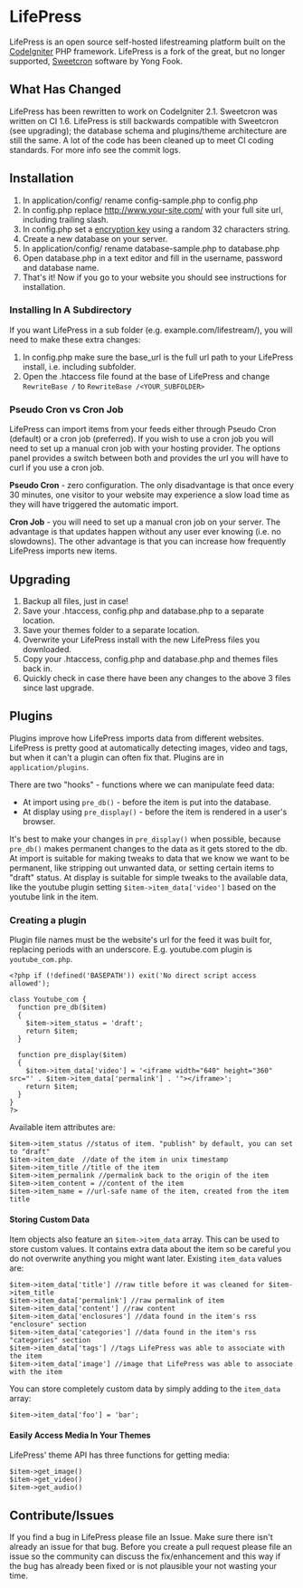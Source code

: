 # LifePress

LifePress is an open source self-hosted lifestreaming platform built on the [CodeIgniter](http://codeigniter.com/) PHP framework. LifePress is a fork of the great, but no longer supported, [Sweetcron](https://code.google.com/p/lifepress/) software by Yong Fook. 

## What Has Changed

LifePress has been rewritten to work on CodeIgniter 2.1. Sweetcron was written on CI 1.6. LifePress is still backwards compatible with Sweetcron (see upgrading); the database schema and plugins/theme architecture are still the same. A lot of the code has been cleaned up to meet CI coding standards. For more info see the commit logs.

## Installation

1. In application/config/ rename config-sample.php to config.php
2. In config.php replace http://www.your-site.com/ with your full site url, including trailing slash.
3. In config.php set a [encryption key](http://codeigniter.com/user_guide/libraries/encryption.html) using a random 32 characters string.
4. Create a new database on your server.
5. In application/config/ rename database-sample.php to database.php
6. Open database.php in a text editor and fill in the username, password and database name.
7. That's it! Now if you go to your website you should see instructions for installation.

### Installing In A Subdirectory

If you want LifePress in a sub folder (e.g. example.com/lifestream/), you will need to make these extra changes:

1. In config.php make sure the base\_url is the full url path to your LifePress install, i.e. including subfolder.
2. Open the .htaccess file found at the base of LifePress and change ```RewriteBase /``` to ```RewriteBase /<YOUR_SUBFOLDER>```

### Pseudo Cron vs Cron Job

LifePress can import items from your feeds either through Pseudo Cron (default) or a cron job (preferred). If you wish to use a cron job you will need to set up a manual cron job with your hosting provider. The options panel provides a switch between both and provides the url you will have to curl if you use a cron job. 

**Pseudo Cron** - zero configuration. The only disadvantage is that once every 30 minutes, one visitor to your website may experience a slow load time as they will have triggered the automatic import.

**Cron Job** - you will need to set up a manual cron job on your server. The advantage is that updates happen without any user ever knowing (i.e. no slowdowns). The other advantage is that you can increase how frequently LifePress imports new items. 

## Upgrading

1. Backup all files, just in case!
2. Save your .htaccess, config.php and database.php to a separate location.
3. Save your themes folder to a separate location.
4. Overwrite your LifePress install with the new LifePress files you downloaded.
5. Copy your .htaccess, config.php and database.php and themes files back in.
6. Quickly check in case there have been any changes to the above 3 files since last upgrade.

## Plugins

Plugins improve how LifePress imports data from different websites. LifePress is pretty good at automatically detecting images, video and tags, but when it can't a plugin can often fix that. Plugins are in `application/plugins`.

There are two "hooks" - functions where we can manipulate feed data:

* At import using `pre_db()` - before the item is put into the database.
* At display using `pre_display()` - before the item is rendered in a user's browser.

It's best to make your changes in `pre_display()` when possible, because `pre_db()` makes permanent changes to the data as it gets stored to the db. At import is suitable for making tweaks to data that we know we want to be permanent, like stripping out unwanted data, or setting certain items to "draft" status. At display is suitable for simple tweaks to the available data, like the youtube plugin setting `$item->item_data['video']` based on the youtube link in the item. 

### Creating a plugin

Plugin file names must be the website's url for the feed it was built for, replacing periods with an underscore. E.g. youtube.com plugin is `youtube_com.php`.

```
<?php if (!defined('BASEPATH')) exit('No direct script access allowed');

class Youtube_com {
﻿  function pre_db($item)
﻿  {
    $item->item_status = 'draft';
﻿  ﻿  return $item;
﻿  }
﻿  
﻿  function pre_display($item)
﻿  {
    $item->item_data['video'] = '<iframe width="640" height="360" src="' . $item->item_data['permalink'] . '"></iframe>';
﻿  ﻿  return $item;
﻿  }
}
?>
```

Available item attributes are:

```
$item->item_status //status of item. "publish" by default, you can set to "draft"
$item->item_date  //date of the item in unix timestamp
$item->item_title //title of the item
$item->item_permalink //permalink back to the origin of the item
$item->item_content = //content of the item
$item->item_name = //url-safe name of the item, created from the item title
```

#### Storing Custom Data

Item objects also feature an `$item->item_data` array.  This can be used to store custom values.  It contains extra data about the item so be careful you do not overwrite anything you might want later.  Existing `item_data` values are:

```
$item->item_data['title'] //raw title before it was cleaned for $item->item_title
$item->item_data['permalink'] //raw permalink of item
$item->item_data['content'] //raw content
$item->item_data['enclosures'] //data found in the item's rss "enclosure" section
$item->item_data['categories'] //data found in the item's rss "categories" section﻿  
$item->item_data['tags'] //tags LifePress was able to associate with the item﻿  
$item->item_data['image'] //image that LifePress was able to associate with the item
```

You can store completely custom data by simply adding to the `item_data` array:

```
$item->item_data['foo'] = 'bar';
```

#### Easily Access Media In Your Themes

LifePress' theme API has three functions for getting media:

```
$item->get_image()
$item->get_video()
$item->get_audio()
```

## Contribute/Issues

If you find a bug in LifePress please file an Issue. Make sure there isn't already an issue for that bug. Before you create a pull request please file an issue so the community can discuss the fix/enhancement and this way if the bug has already been fixed or is not plausible your not wasting your time.
